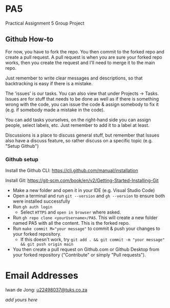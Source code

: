 # PA5
Practical Assignment 5 Group Project

## Github How-to
For now, you have to fork the repo. You then commit to the forked repo and create a pull request. 
A pull request is when you are sure your forked repo works, then you create the request and I'll need to merge it to the main repo. 

Just remember to write clear messages and descriptions, so that backtracking is easy if there is a mistake. 

The 'issues' is our tasks. You can also view that under Projects -> Tasks. 
Issues are for stuff that needs to be done as well as if there is something wrong with the code, you can issue the code & assign somebody to fix it (e.g. if somebody made a mistake in the code). 

You can add tasks yourselves, on the right-hand side you can assign people, select labels, etc. Just remember to add it to a label at least.

Discussions is a place to discuss general stuff, but remember that Issues also have a discuss feature, so rather discuss on a specific topic (e.g. "Setup Github")

### Github setup
Install the Github CLI: https://cli.github.com/manual/installation

Install Git: https://git-scm.com/book/en/v2/Getting-Started-Installing-Git

- Make a new folder and open it in your IDE (e.g. Visual Studio Code)
- Open a terminal and run `git --version` and `gh --version` to ensure both were installed successfully
- Run `gh auth login`
    - Select `HTTPS` and `open in browser` where asked.
- Run `gh repo clone <yourUsername>/PA5`. This will create a new folder named PA5 with all the content. This is the forked repo.
- Run `make commit M="your message"` to commit & push your changes to your forked repository. 
    - If this doesn't work, try `git add . && git commit -m "your message" && git push origin main`
- You then create a pull request on Github.com or Github Desktop from your forked repository ("Contribute" or simply "Pull requests").

# Email Addresses
Iwan de Jong: u22498037@tuks.co.za

_add yours here_
